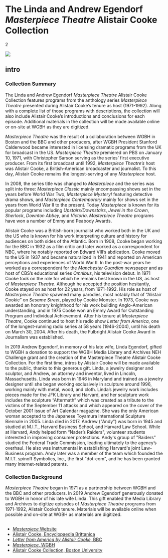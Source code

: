 # The Linda and Andrew Egendorf *Masterpiece Theatre* Alistair Cooke Collection

2

![](https://s3.amazonaws.com/openvault.wgbh.org/special_collections/alistair-cooke/alistair_cooke_collection.jpg)

## intro

### Collection Summary

The Linda and Andrew Egendorf *Masterpiece Theatre* Alistair Cooke Collection features programs from the anthology series *Masterpiece Theatre* presented during Alistair Cooke’s tenure as host (1971-1992). Along with a complete list of those programs with descriptions, the collection will also include Alistair Cooke’s introductions and conclusions for each episode. Additional materials in the collection will be made available online or on-site at WGBH as they are digitized.
 
*Masterpiece Theatre* was the result of a collaboration between WGBH in Boston and the BBC and other producers, after WGBH President Stanford Calderwood became interested in licensing dramatic programs from the UK for broadcast in the US. *Masterpiece Theatre* premiered on PBS on January 10, 1971, with Christopher Sarson serving as the series’ first executive producer. From its first broadcast until 1992, *Masterpiece Theatre’s* host was Alistair Cooke, a British-American broadcaster and journalist. To this day, Alistair Cooke remains the longest-serving of any *Masterpiece* host.

In 2008, the series title was changed to *Masterpiece* and the series was split into three: *Masterpiece Classic* mainly encompassing shows set in the years before World War Two, *Masterpiece Mystery!* featuring detective drama shows, and *Masterpiece Contemporary* mainly for shows set in the years from World War II to the present. Today *Masterpiece* is known for its popular programs including *Upstairs/Downstairs*, *Jewel in the Crown*, *Sherlock*, *Downton Abbey*, and *Victoria*. *Masterpiece Theatre* programs have won a number of Emmy and Peabody Awards.

Alistair Cooke was a British-born journalist who worked both in the UK and the US who is known for his work interpreting culture and history for audiences on both sides of the Atlantic. Born in 1908, Cooke began working for the BBC in 1932 as a film critic and later worked as a correspondent for NBC, where he notably reported on Edward VIII’s abdication. Cooke moved to the US in 1937 and became naturalized in 1941 and reported on American perceptions and experiences of World War II. In the post-war years he worked as a correspondent for the *Manchester Guardian* newspaper and as host of CBS’s educational series *Omnibus*, his television debut. In 1971 Cooke took on the role for which he remains best known in the US, as host of *Masterpiece Theatre*. Although he accepted the position hesitantly, Cooke stayed on as host for 22 years, from 1971-1992. His role as host of *Masterpiece Theatre* spawned many parodies, most notably that of “Alistair Cookie” on *Sesame Street*, played by Cookie Monster. In 1973, Cooke was awarded an honorary knighthood for his work building Anglo-American understanding, and in 1975 Cooke won an Emmy Award for Outstanding Program and Individual Achievement. After his tenure at *Masterpiece Theatre*, Cooke continued to host his radio show *Letter from America*, one of the longest-running radio series at 58 years (1946-2004), until his death on March 30, 2004. After his death, the Fulbright Alistair Cooke Award in Journalism was established.
 
In 2019 Andrew Egendorf, in memory of his late wife, Linda Egendorf, gifted to WGBH a donation to support the WGBH Media Library and Archives NEH Challenge grant and the creation of the Masterpiece Theatre Alistair Cooke Collection.  For the first time, intros by Alistair Cooke will be made available to the public, thanks to this generous gift.  Linda, a jewelry designer and sculptor, and Andrew, an attorney and inventor, lived in Lincoln, Massachusetts.  Linda was born in 1946 in Maryland and trained as a jewelry designer until she began working exclusively in sculpture around 1996, working mainly with metal, wood, and cloth.  Linda’s jewelry work includes pieces made for the JFK Library and Harvard, and her sculpture work includes the sculpture “Aftermath” which was created as a tribute to the victims of the September 11 attacks and which appeared on the cover of the October 2001 issue of Art Calendar magazine.  She was the only American woman accepted to the Japanese Toyamura International Sculpture Biennale in 2005.  Linda died in 2017.  Andrew ("Andy") was born in 1945 and studied at M.I.T., Harvard Business School, and Harvard Law School.  While at Harvard, Andy helped form “Nader’s Raiders", volunteer students interested in improving consumer protections.  Andy's group of "Raiders" studied the Federal Trade Commission, leading ultimately to the agency’s overhaul.  He also was instrumental in establishing Harvard's joint Law-Business program.  Andy later was a member of the team which founded the M.I.T. spinoff Symbolics, Inc., the first "dot-com", and he has been granted many internet-related patents.

### Collection Background

*Masterpiece Theatre* began in 1971 as a partnership between WGBH and the BBC and other producers. In 2019 Andrew Egendorf generously donated to WGBH in honor of his late wife Linda. This gift enabled the Media Library and Archives to digitize episodes of *Masterpiece Theatre* programs from 1971-1992, Alistair Cooke’s tenure. Materials will be available online when possible and on-site at WGBH as materials are digitized.

## 

- [<em>Masterpiece</em> Website](https://www.pbs.org/wgbh/masterpiece/)
- [Alistair Cooke, Encyclopaedia Brittanica](https://www.britannica.com/biography/Alistair-Cooke)
- [*Letter from America by Alistair Cooke*, BBC](https://www.bbc.co.uk/programmes/b00f6hbp)
- [<em>Masterpiece</em>, WGBH](https://www.wgbh.org/masterpiece/)
- [Alistair Cooke Collection, Boston University](http://archives.bu.edu/web/alistair-cooke/)
